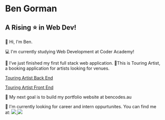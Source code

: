 # Ben Gorman
## A Rising :star: in Web Dev!

👋 Hi, I'm Ben.

💻 I'm currently studying Web Development at Coder Academy!

🎯 I’ve just finished my first full stack web application. 
🤘This is Touring Artist, a booking application for artists looking for venues. 


[Touring Artist Back End](https://github.com/bencodes-au/Touring-Artist-Back-End)


[Touring Artist Front End](https://github.com/bencodes-au/Touring-Artist-Front-End)

:dart: My next goal is to build my portfolio website at bencodes.au

🔭 I'm currently looking for career and intern oppurtunites. You can find me at: 
<a href="https://linkedin.com/in/bencodes-au" target="_blank">
  <img src="https://img.icons8.com/color/48/000000/linkedin.png"/>
</a> 
<a href="bencodes.au@gmail.com" target="_blank">
  <img src="https://img.icons8.com/color/48/000000/gmail.png"/>
</a>
<!--
**bencodes-au/bencodes-au** is a ✨ _special_ ✨ repository because its `README.md` (this file) appears on your GitHub profile.

Here are some ideas to get you started:

- 🔭 I’m currently working on ...
- 🌱 I’m currently learning ...
- 👯 I’m looking to collaborate on ...
- 🤔 I’m looking for help with ...
- 💬 Ask me about ...
- 📫 How to reach me: ...
- 😄 Pronouns: ...
- ⚡ Fun fact: ...
-->
